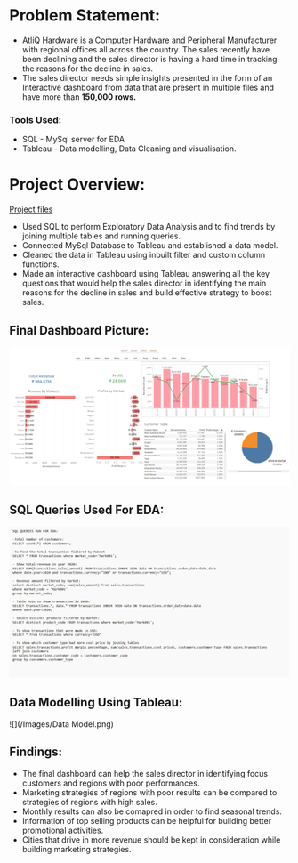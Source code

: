 # Problem Statement:
* AtliQ Hardware is a Computer Hardware and Peripheral Manufacturer with regional offices all across the country. The sales recently have been declining and the sales director is having a hard time in tracking the reasons for the decline in sales.
* The sales director needs simple insights presented in the form of an Interactive dashboard from data that are present in multiple files and have more than **150,000 rows.**
### Tools Used: 
* SQL - MySql server for EDA
* Tableau - Data modelling, Data Cleaning and visualisation.
# Project Overview:
[Project files](https://github.com/apoorvjain1995/Atliq-Hardware-Sales-Analysis-Dashboard)
* Used SQL to perform Exploratory Data Analysis and to find trends by joining multiple tables and running queries.
* Connected MySql Database to Tableau and established a data model.
* Cleaned the data in Tableau using inbuilt filter and custom column functions.
* Made an interactive dashboard using Tableau answering all the key questions that would help the sales director in identifying the main reasons for the decline in sales and build effective strategy to boost sales.

## Final Dashboard Picture:
![](/Images/Dashboard.png)

## SQL Queries Used For EDA:
![](/Images/SQL.png)

## Data Modelling Using Tableau:
![](/Images/Data Model.png)

## Findings:
* The final dashboard can help the sales director in identifying focus customers and regions with poor performances.
* Marketing strategies of regions with poor results can be compared to strategies of regions with high sales.
* Monthly results can also be comapred in order to find seasonal trends.
* Information of top selling products can be helpful for building better promotional activities.
* Cities that drive in more revenue should be kept in consideration while building marketing strategies.
